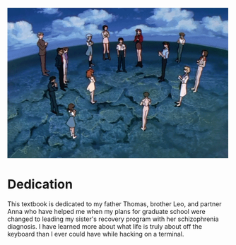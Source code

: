 ![](./dedication.gif)

# Dedication

This textbook is dedicated to my father Thomas, brother Leo, and partner Anna
who have helped me when my plans for graduate school were changed to leading my
sister's recovery program with her schizophrenia diagnosis. I have learned more
about what life is truly about off the keyboard than I ever could have while
hacking on a terminal.